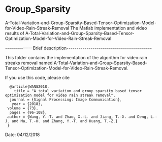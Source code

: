 # Group_Sparsity
A-Total-Variation-and-Group-Sparsity-Based-Tensor-Optimization-Model-for-Video-Rain-Streak-Removal
The Matlab implementation and video results of A-Total-Variation-and-Group-Sparsity-Based-Tensor-Optimization-Model-for-Video-Rain-Streak-Removal

--------------Brief description-------------------------------------------

This folder contains the implementation of the algorithm for video rain streaks removal named A-Total-Variation-and-Group-Sparsity-Based-Tensor-Optimization-Model-for-Video-Rain-Streak-Removal.

If you use this code, please cite

      @article{WANG2018,
        title = "A total variation and group sparsity based tensor optimization model for video rain streak removal",
      journal = {Signal Processing: Image Communication},
	   year = {2018},
	 volume = {73},
	  pages = {96-108},
	 author = {Wang, Y.-T. and Zhao, X.-L. and Jiang, T.-X. and Deng, L.-J. and Ma, T.-H. and Zhang, Y.-T. and Huang, T.-Z.}
     }

    
Date: 04/12/2018
